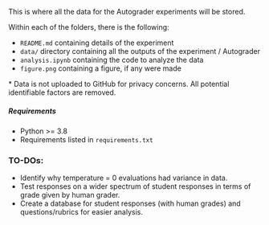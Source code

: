 This is where all the data for the Autograder experiments will be stored.

Within each of the folders, there is the following:
* `README.md` containing details of the experiment
* `data/` directory containing all the outputs of the experiment / Autograder
* `analysis.ipynb` containing the code to analyze the data
* `figure.png` containing a figure, if any were made

\* Data is not uploaded to GitHub for privacy concerns. All potential identifiable factors are removed.

##### Requirements
* Python >= 3.8
* Requirements listed in `requirements.txt`

### TO-DOs:
* Identify why temperature = 0 evaluations had variance in data.
* Test responses on a wider spectrum of student responses in terms of grade given by human grader.
* Create a database for student responses (with human grades) and questions/rubrics for easier analysis.
